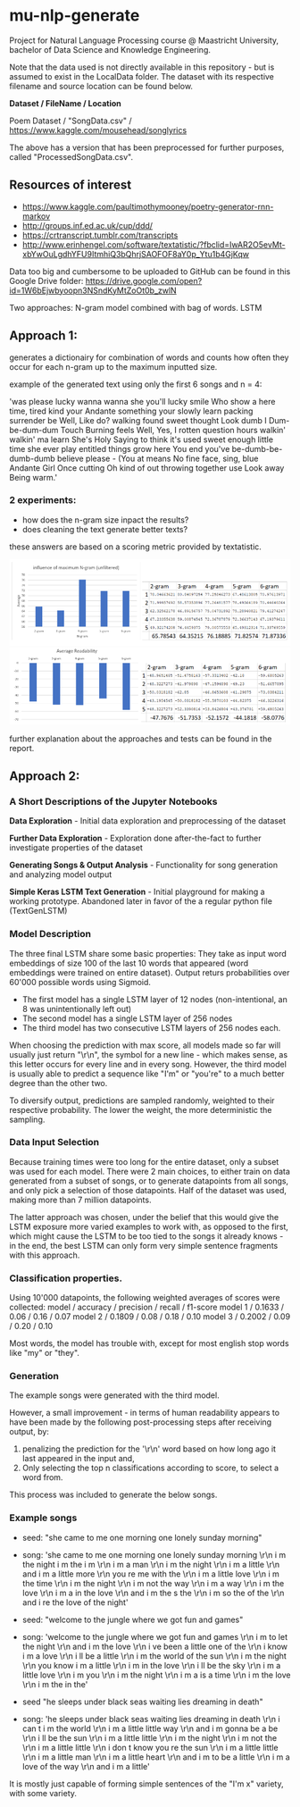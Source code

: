 # mu-nlp-generate
Project for Natural Language Processing course @ Maastricht University, bachelor of Data Science and Knowledge Engineering.

Note that the data used is not directly available in this repository - but is assumed to exist in the LocalData folder. The dataset with its respective filename and source location can be found below.

**Dataset / FileName / Location**
  
Poem Dataset / "SongData.csv" / https://www.kaggle.com/mousehead/songlyrics

The above has a version that has been preprocessed for further purposes, called "ProcessedSongData.csv".

## Resources of interest
- https://www.kaggle.com/paultimothymooney/poetry-generator-rnn-markov
- http://groups.inf.ed.ac.uk/cup/ddd/
- https://crtranscript.tumblr.com/transcripts
- http://www.erinhengel.com/software/textatistic/?fbclid=IwAR2O5evMt-xbYwOuLgdhYFU9ItmhiQ3bQhrjSAOFOF8aY0p_Ytu1b4GjKqw

Data too big and cumbersome to be uploaded to GitHub can be found in this Google Drive folder:
https://drive.google.com/open?id=1W6bEjwbyoopn3NSndKyMtZoOt0b_zwlN

Two approaches:
N-gram model combined with bag of words.
LSTM

## Approach 1:
generates a dictionairy for combination of words and counts how often they occur for each n-gram up to the maximum inputted size.

example of the generated text using only the first 6 songs and n = 4:

'was please lucky wanna wanna she you'll lucky smile Who show a here time, tired kind your Andante something your slowly learn packing surrender be Well, Like do? walking found sweet thought Look dumb I Dum-be-dum-dum Touch Burning feels Well, Yes, I rotten question hours walkin' walkin' ma learn She's Holy Saying to think it's used sweet enough little time she ever play entitled things grow here You end you've be-dumb-be-dumb-dumb believe please - (You at means No fine face, sing, blue Andante Girl Once cutting Oh kind of out throwing together use Look away Being warm.'

### 2 experiments:
- how does the n-gram size inpact the results?
- does cleaning the text generate better texts?

these answers are based on a scoring metric provided by textatistic.

![Screenshot](unfiltered.PNG)
![Screenshot](filtered.PNG)

further explanation about the approaches and tests can be found in the report.

## Approach 2:

### A Short Descriptions of the Jupyter Notebooks

**Data Exploration** - Initial data exploration and preprocessing of the dataset

**Further Data Exploration** - Exploration done after-the-fact to further investigate properties of the dataset

**Generating Songs & Output Analysis** - Functionality for song generation and analyzing model output

**Simple Keras LSTM Text Generation** - Initial playground for making a working prototype. Abandoned later in favor of the a regular python file (TextGenLSTM)

### Model Description
The three final LSTM share some basic properties: They take as input word embeddings of size 100 of the last 10 words that appeared (word embeddings were trained on entire dataset). Output returs probabilities over 60'000 possible words using Sigmoid.

- The first model has a single LSTM layer of 12 nodes (non-intentional, an 8 was unintentionally left out)
- The second model has a single LSTM layer of 256 nodes
- The third model has two consecutive LSTM layers of 256 nodes each.


When choosing the prediction with max score, all models made so far will usually just return "\\r\\n", the symbol for a new line - which makes sense, as this letter occurs for every line and in every song. However, the third model is usually able to predict a sequence like "I'm" or "you're" to a much better degree than the other two.

To diversify output, predictions are sampled randomly, weighted to their respective probability. The lower the weight, the more deterministic the sampling.

### Data Input Selection

Because training times were too long for the entire dataset, only a subset was used for each model. There were 2 main choices, to either train on data generated from a subset of songs, or to generate datapoints from all songs, and only pick a selection of those datapoints. Half of the dataset was used, making more than 7 million datapoints.

The latter approach was chosen, under the belief that this would give the LSTM exposure more varied examples to work with, as opposed to the first, which might cause the LSTM to be too tied to the songs it already knows - in the end, the best LSTM can only form very simple sentence fragments with this approach.

### Classification properties.

Using 10'000 datapoints, the following weighted averages of scores were collected:
model    / accuracy / precision / recall / f1-score
model 1  / 0.1633   /  0.06     / 0.16   /  0.07
model 2  / 0.1809   /  0.08     / 0.18   /  0.10
model 3  / 0.2002   /  0.09     / 0.20   /  0.10

Most words, the model has trouble with, except for most english stop words like "my" or "they".

### Generation

The example songs were generated with the third model.

However, a small improvement - in terms of human readability appears to have been made by the following post-processing steps after receiving output, by:

1. penalizing the prediction for the '\\r\\n' word based on how long ago it last appeared in the input and,
2. Only selecting the top n classifications according to score, to select a word from.

This process was included to generate the below songs.

### Example songs

- seed: "she came to me one morning one lonely sunday morning"
- song: 'she came to me one morning one lonely sunday morning \\r\\n i m the night i m the i m \\r\\n i m a man \\r\\n i m the night \\r\\n i m a little \\r\\n and i m a little more \\r\\n you re me with the \\r\\n i m a little love \\r\\n i m the time \\r\\n i m the night \\r\\n i m not the way \\r\\n i m a way \\r\\n i m the love \\r\\n i m a in the love \\r\\n and i m the s the \\r\\n i m so the of the \\r\\n and i re the love of the night'


- seed: "welcome to the jungle where we got fun and games"
- song: 'welcome to the jungle where we got fun and games \\r\\n i m to let the night \\r\\n and i m the love \\r\\n i ve been a little one of the \\r\\n i know i m a love \\r\\n i ll be a little \\r\\n i m the world of the sun \\r\\n i m the night \\r\\n you know i m a little \\r\\n i m in the love \\r\\n i ll be the sky \\r\\n i m a little love \\r\\n i m you \\r\\n i m the night \\r\\n i m a is a time \\r\\n i m the love \\r\\n i m the in the'

- seed "he sleeps under black seas waiting lies dreaming in death"
- song: 'he sleeps under black seas waiting lies dreaming in death \\r\\n i can t i m the world \\r\\n i m a little little way \\r\\n and i m gonna be a be \\r\\n i ll be the sun \\r\\n i m a little little \\r\\n i m the night \\r\\n i m not the \\r\\n i m a little little \\r\\n i don t know you re the sun \\r\\n i m a little little \\r\\n i m a little man \\r\\n i m a little heart \\r\\n and i m to be a little \\r\\n i m a love of the way \\r\\n and i m a little'

It is mostly just capable of forming simple sentences of the "I'm x" variety, with some variety.
